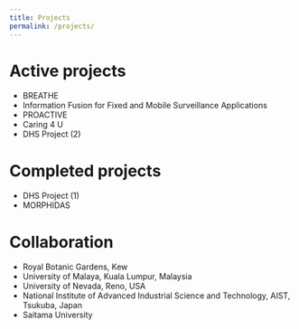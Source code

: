 ```yaml
---
title: Projects
permalink: /projects/
---
```




# Active projects
* BREATHE
* Information Fusion for Fixed and Mobile Surveillance Applications
* PROACTIVE
* Caring 4 U
* DHS Project (2)

# Completed projects
* DHS Project (1)
* MORPHIDAS

# Collaboration
* Royal Botanic Gardens, Kew
* University of Malaya, Kuala Lumpur, Malaysia
* University of Nevada, Reno, USA
* National Institute of Advanced Industrial Science and Technology, AIST, Tsukuba, Japan 
* Saitama University
